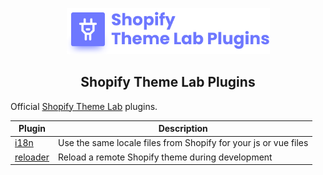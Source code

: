 <!-- logo (start) -->
<p align="center">
  <img src=".github/img/logo.svg" width="325px">
</p>
<!-- logo (end) -->

<!-- title / description (start) -->
<h2 align="center">Shopify Theme Lab Plugins</h2>

Official [Shopify Theme Lab](https://github.com/uicrooks/shopify-theme-lab) plugins.
<!-- title / description (end) -->

| Plugin | Description |
| - | - |
| [i18n](/packages/i18n) | Use the same locale files from Shopify for your js or vue files |
| [reloader](/packages/reloader) | Reload a remote Shopify theme during development |